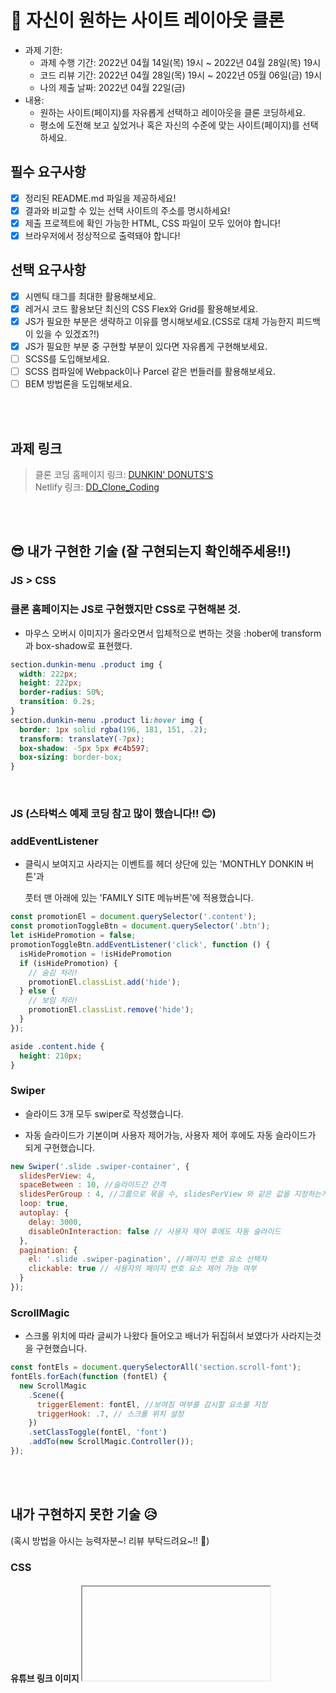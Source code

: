 # 📌 자신이 원하는 사이트 레이아웃 클론

- 과제 기한:
  - 과제 수행 기간: 2022년 04월 14일(목) 19시 ~ 2022년 04월 28일(목) 19시
  - 코드 리뷰 기간: 2022년 04월 28일(목) 19시 ~ 2022년 05월 06일(금) 19시
  - 나의 제출 날짜: 2022년 04월 22일(금)
- 내용:
  - 원하는 사이트(페이지)를 자유롭게 선택하고 레이아웃을 클론 코딩하세요.
  - 평소에 도전해 보고 싶었거나 혹은 자신의 수준에 맞는 사이트(페이지)를 선택하세요.

## 필수 요구사항

- [x] 정리된 README.md 파일을 제공하세요!
- [x] 결과와 비교할 수 있는 선택 사이트의 주소를 명시하세요!
- [x] 제출 프로젝트에 확인 가능한 HTML, CSS 파일이 모두 있어야 합니다!
- [x] 브라우저에서 정상적으로 출력돼야 합니다!

## 선택 요구사항

- [x] 시멘틱 태그를 최대한 활용해보세요.
- [x] 레거시 코드 활용보단 최신의 CSS Flex와 Grid를 활용해보세요.
- [x] JS가 필요한 부분은 생략하고 이유를 명시해보세요.(CSS로 대체 가능한지 피드백이 있을 수 있겠죠?!)
- [x] JS가 필요한 부분 중 구현할 부분이 있다면 자유롭게 구현해보세요.
- [ ] SCSS를 도입해보세요.
- [ ] SCSS 컴파일에 Webpack이나 Parcel 같은 번들러를 활용해보세요.
- [ ] BEM 방법론을 도입해보세요.

<br />  
<br />
  
## 과제 링크

> 클론 코딩 홈페이지 링크: [DUNKIN' DONUTS'S](https://www.dunkindonuts.co.kr/)  
> Netlify 링크: [DD_Clone_Coding](https://unrivaled-biscochitos-d549f8.netlify.app)

<br />  
<br />
  
## 😎 내가 구현한 기술 (잘 구현되는지 확인해주세용!!)

### JS > CSS 
### 클론 홈페이지는 JS로 구현했지만 CSS로 구현해본 것.  
- 마우스 오버시 이미지가 올라오면서 입체적으로 변하는 것을 :hober에 transform과 box-shadow로 표현했다.
```css
section.dunkin-menu .product img {
  width: 222px;
  height: 222px;
  border-radius: 50%;
  transition: 0.2s;
}
section.dunkin-menu .product li:hover img {
  border: 1px solid rgba(196, 181, 151, .2);
  transform: translateY(-7px);
  box-shadow: -5px 5px #c4b597;
  box-sizing: border-box;
}
```

<br>

### JS (스타벅스 예제 코딩 참고 많이 했습니다!! 😊)
### addEventListener 
- 클릭시 보여지고 사라지는 이벤트를 헤더 상단에 있는 'MONTHLY DONKIN 버튼'과  
  
  풋터 맨 아래에 있는 'FAMILY SITE 메뉴버튼'에 적용했습니다.
```javascript
const promotionEl = document.querySelector('.content');
const promotionToggleBtn = document.querySelector('.btn');
let isHidePromotion = false;
promotionToggleBtn.addEventListener('click', function () {
  isHidePromotion = !isHidePromotion
  if (isHidePromotion) {
    // 숨김 처리!
    promotionEl.classList.add('hide');
  } else {
    // 보임 처리!
    promotionEl.classList.remove('hide');
  }
});
```
```css
aside .content.hide {
  height: 210px;
}
```

### Swiper
- 슬라이드 3개 모두 swiper로 작성했습니다. 

- 자동 슬라이드가 기본이며 사용자 제어가능, 사용자 제어 후에도 자동 슬라이드가 되게 구현했습니다. 
```javascript
new Swiper('.slide .swiper-container', {
  slidesPerView: 4,
  spaceBetween : 10, //슬라이드간 간격
  slidesPerGroup : 4, //그룹으로 묶을 수, slidesPerView 와 같은 값을 지정하는게 좋음
  loop: true,
  autoplay: {
    delay: 3000,
    disableOnInteraction: false // 사용자 제어 후에도 자동 슬라이드
  },
  pagination: {
    el: '.slide .swiper-pagination', //페이지 번호 요소 선택자
    clickable: true // 사용자의 페이지 번호 요소 제어 가능 여부
  }
});
```

### ScrollMagic
- 스크롤 위치에 따라 글씨가 나왔다 들어오고 배너가 뒤집혀서 보였다가 사라지는것을 구현했습니다.
```javascript
const fontEls = document.querySelectorAll('section.scroll-font');
fontEls.forEach(function (fontEl) {
  new ScrollMagic
    .Scene({
      triggerElement: fontEl, //보여짐 여부를 감시할 요소를 지정
      triggerHook: .7, // 스크롤 위치 설정
    })
    .setClassToggle(fontEl, 'font')
    .addTo(new ScrollMagic.Controller());
});
```

<br />  
<br />
  
## 내가 구현하지 못한 기술 😥 
(혹시 방법을 아시는 능력자분~! 리뷰 부탁드려요~!! 🥰)

### CSS
#### 유튜브 링크 이미지 <iframe>
  
- <iframe>으로 유튜브 링크는 했지만 width와 height만 설정되고  
  
  던킨 홈페이지 처럼 모서리를 둥글게 하거나 유튜브 하단에 있는 상태바가 나오게 하는법을 못찾아서 구현을 못했습니다.
  
### JS
#### 마우스오버시 이미지가 슬라이드되는 기술
  
- 던킨 홈페이지 하단에 위치한 마지막 슬라이드는 
  
    마우스오버시에 마우스를 따라가면서 이미지가 슬라이드 되는데 구현 방법을 못찾아서 swipe로 대신 하였습니다.

<br />  
<br />
  
## 과제를 마치며...
스스로 처음부터 끝까지 만든 첫번째 홈페이지라 정말 뿌듯했습니다.   

내가 입력한 줄이 화면으로 뿅! 나올때 재미를 많이 느꼈습니다.   
  
노래 들으면서 코딩하면 힐링되는 기분이더라고요. 🤭  

시간도 많이 걸리고 허술한 부분도 많은 과제지만   
  
언젠가 강사님처럼 하게 되는 날을 꿈꾸며 열심히 공부해보겠습니다~!
  
(+) 과제보다 과제 제출이 더 힘들었네요 😓 git공부 더 열심히 해야겠습니다..!